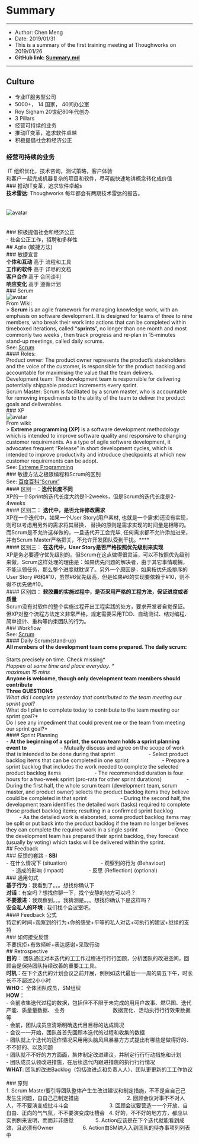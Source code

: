 # Summary

----------------------------------------------------------------------------------------------------------------------------

- Author: Chen Meng
- Date: 2019/01/31
- This is a summary of the first training meeting at Thoughworks on 2019/01/26
- **GitHub link: [Summary.md](https://github.com/NickMengChen/Summary_Jan2019.git)**

----------------------------------------------------------------------------------------------------------------------------



## Culture

- 专业IT服务型公司
- 5000+， 14 国家， 40间办公室
- Roy Sigham 20世纪80年代创办
- 3 Pillars
- 经营可持续的业务
- 推动IT变革，追求软件卓越
- 积极提倡社会和经济公正



### 经营可持续的业务

​    IT 组织优化，技术咨询，测试策略，客户体验
​    
​    和客户一起完成机器复杂的项目和软件，尽可能快速地讲概念转化成价值
​    
​    ### 推动IT变革，追求软件卓越s
​    
​    **技术雷达**: Thoughworks 每年都会有两期技术雷达的报告。
​    
​    
​    
​    ![avatar](https://raw.githubusercontent.com/NickMengChen/Summary_Jan2019/master/pic/Tec.png)
​    
​    
​    
​    ### 积极提倡社会和经济公正
​    
​    - 社会公正工作，招聘和多样性
​    
​    ## Agile (敏捷方法)
​    
​    ### 敏捷宣言
​    
​    **个体和互动** 高于 流程和工具
​    
​    **工作的软件** 高于 详尽的文档
​    
​    **客户合作** 高于 合同谈判
​    
​    **响应变化** 高于 遵循计划
​    
​    ### Scrum
​    
​    ​    ![avatar](https://raw.githubusercontent.com/NickMengChen/Summary_Jan2019/master/pic/Scrum.png)
​    ​    
​    ​    From Wiki:
​    ​    
​    ​    > **Scrum** is an agile framework for managing knowledge work, with an emphasis on software development. It is designed for teams of three to nine members, who break their work into actions that can be completed within timeboxed iterations, called “**sprints**”, no longer than one month and most commonly two weeks , then track progress and re-plan in 15-minutes stand-up meetings, called daily scrums.
​    ​    
​    ​    ​    See: [Scrum](https://en.wikipedia.org/wiki/Scrum_(software_development))
​    ​    ​    
​    ​    ​    #### Roles:
​    ​    ​    
​    ​    ​    ​    Product owner: The product owner represents the product’s stakeholders and the voice of the customer, is responsible for the product backlog and accountable for maximising the value that the team delivers.
​    ​    ​    ​    
​    ​    ​    ​    ​    Development team: The development team is responsible for delivering potentially shippable product increments every sprint.
​    ​    ​    ​    ​    
​    ​    ​    ​    ​    ​    Scrum Master: Scrum is facilitated by a scrum master, who is accountable for removing impediments to the ability of the team to deliver the product goals and deliverables.
​    ​    ​    ​    ​    ​    
​    ​    ​    ​    ​    ​    ### XP
​    ​    ​    ​    ​    ​    
​    ​    ​    ​    ​    ​    ![avatar](https://raw.githubusercontent.com/NickMengChen/Summary_Jan2019/master/pic/xp.png)
​    ​    ​    ​    ​    ​    
​    ​    ​    ​    ​    ​    From wiki:
​    ​    ​    ​    ​    ​    
​    ​    ​    ​    ​    ​    > **Extreme programming (XP)** is a software development methodology which is intended to improve software quality and responsive to changing customer requirements. As a type of agile software development, it advocates frequent “Release” in short development cycles, which is intended to improve productivity and introduce checkpoints at which new customer requirements can be adopt.
​    ​    ​    ​    ​    ​    
​    ​    ​    ​    ​    ​    ​    See: [Extreme Programming](https://en.wikipedia.org/wiki/Extreme_programming)
​    ​    ​    ​    ​    ​    ​    
​    ​    ​    ​    ​    ​    ​    ### 敏捷方法之极限编程和Scrum的区别
​    ​    ​    ​    ​    ​    ​    
​    ​    ​    ​    ​    ​    ​    ​    See: [百度百科“Scrum”](https://baike.baidu.com/item/Scrum/1698901?fr=aladdin)
​    ​    ​    ​    ​    ​    ​    ​    
​    ​    ​    ​    ​    ​    ​    ​    #### 区别一：**迭代长度不同**
​    ​    ​    ​    ​    ​    ​    ​    
​    ​    ​    ​    ​    ​    ​    ​    ​    XP的一个Sprint的迭代长度大约是1-2weeks，但是Scrum的迭代长度是2-4weeks
​    ​    ​    ​    ​    ​    ​    ​    ​    
​    ​    ​    ​    ​    ​    ​    ​    ​    #### 区别二： **迭代中，是否允许修改需求**
​    ​    ​    ​    ​    ​    ​    ​    ​    
​    ​    ​    ​    ​    ​    ​    ​    ​    ​    XP在一个迭代中，如果一个User Story(用户素材, 也就是一个需求)还没有实现， 则可以考虑用另外的需求将其替换， 替换的原则是需求实现的时间量是相等的。而Scrum是不允许这样做的，一旦迭代开工会完毕, 任何需求都不允许添加进来，并有Scrum Master严格把关，不允许开发团队受到干扰。****
​    ​    ​    ​    ​    ​    ​    ​    ​    ​    
​    ​    ​    ​    ​    ​    ​    ​    ​    ​    #### 区别三： **在迭代中，User Story是否严格按照优先级别来实现**
​    ​    ​    ​    ​    ​    ​    ​    ​    ​    
​    ​    ​    ​    ​    ​    ​    ​    ​    ​    ​    XP是务必要遵守优先级别的。但Scrum在这点做得很灵活，可以不按照优先级别来做，Scrum这样处理的理由是：如果优先问题的解决者，由于其它事情耽搁，不能认领任务，那么整个进度就耽误了。另外一个原因是，如果按优先级排序的User Story #6和#10，虽然#6优先级高，但是如果#6的实现要依赖于#10，则不得不优先做#10。
​    ​    ​    ​    ​    ​    ​    ​    ​    ​    ​    
​    ​    ​    ​    ​    ​    ​    ​    ​    ​    ​    #### 区别四： **软胶囊的实施过程中，是否采用严格的工程方法，保证进度或者质量**
​    ​    ​    ​    ​    ​    ​    ​    ​    ​    ​    
​    ​    ​    ​    ​    ​    ​    ​    ​    ​    ​    ​    Scrum没有对软件的整个实施过程开出工程实践的处方，要求开发者自觉保证。但XP对整个流程方法定义非常严格，规定需要采用TDD、自动测试、结对编程、简单设计、重构等约束团队的行为。
​    ​    ​    ​    ​    ​    ​    ​    ​    ​    ​    ​    
​    ​    ​    ​    ​    ​    ​    ​    ​    ​    ​    ​    ### Workflow
​    ​    ​    ​    ​    ​    ​    ​    ​    ​    ​    ​    
​    ​    ​    ​    ​    ​    ​    ​    ​    ​    ​    ​    ​    See: [Scrum](https://en.wikipedia.org/wiki/Scrum_(software_development))
​    ​    ​    ​    ​    ​    ​    ​    ​    ​    ​    ​    ​    
​    ​    ​    ​    ​    ​    ​    ​    ​    ​    ​    ​    ​    ####     Daily Scrum(stand-up)
​    ​    ​    ​    ​    ​    ​    ​    ​    ​    ​    ​    ​    
​    ​    ​    ​    ​    ​    ​    ​    ​    ​    ​    ​    ​    ​    **All members of the development team come prepared. The daily scrum:**
​    ​    ​    ​    ​    ​    ​    ​    ​    ​    ​    ​    ​    ​    
​    ​    ​    ​    ​    ​    ​    ​    ​    ​    ​    ​    ​    ​    ​        Starts precisely on time. Check missing*
​    ​    ​    ​    ​    ​    ​    ​    ​    ​    ​    ​    ​    ​    ​        
​    ​    ​    ​    ​    ​    ​    ​    ​    ​    ​    ​    ​    ​    ​        ​        *Happen at same time and place everyday. *
​    ​    ​    ​    ​    ​    ​    ​    ​    ​    ​    ​    ​    ​    ​        ​        
​    ​    ​    ​    ​    ​    ​    ​    ​    ​    ​    ​    ​    ​    ​        ​        ​        maximum 15 mins*
​    ​    ​    ​    ​    ​    ​    ​    ​    ​    ​    ​    ​    ​    ​        ​        ​        
​    ​    ​    ​    ​    ​    ​    ​    ​    ​    ​    ​    ​    ​    ​        ​        ​        ​    **Anyone is welcome, though only development team members should contribute**
​    ​    ​    ​    ​    ​    ​    ​    ​    ​    ​    ​    ​    ​    ​        ​        ​        ​    
​    ​    ​    ​    ​    ​    ​    ​    ​    ​    ​    ​    ​    ​    ​        ​        ​        ​    ​    **Three QUESTIONS**
​    ​    ​    ​    ​    ​    ​    ​    ​    ​    ​    ​    ​    ​    ​        ​        ​        ​    ​    
​    ​    ​    ​    ​    ​    ​    ​    ​    ​    ​    ​    ​    ​    ​        ​        ​        ​    ​    ​        *What did I complete yesterday that contributed to the team meeting our sprint goal?*
​    ​    ​    ​    ​    ​    ​    ​    ​    ​    ​    ​    ​    ​    ​        ​        ​        ​    ​    ​        
​    ​    ​    ​    ​    ​    ​    ​    ​    ​    ​    ​    ​    ​    ​        ​        ​        ​    ​    ​        ​        What do I plan to complete today to contribute to the team meeting our sprint goal?*
​    ​    ​    ​    ​    ​    ​    ​    ​    ​    ​    ​    ​    ​    ​        ​        ​        ​    ​    ​        ​        
​    ​    ​    ​    ​    ​    ​    ​    ​    ​    ​    ​    ​    ​    ​        ​        ​        ​    ​    ​        ​        ​        Do I see any impediment that could prevent me or the team from meeting our sprint goal?*
​    ​    ​    ​    ​    ​    ​    ​    ​    ​    ​    ​    ​    ​    ​        ​        ​        ​    ​    ​        ​        ​        
​    ​    ​    ​    ​    ​    ​    ​    ​    ​    ​    ​    ​    ​    ​        ​        ​        ​    ​    ​        ​        ​        #### Sprint Planning
​    ​    ​    ​    ​    ​    ​    ​    ​    ​    ​    ​    ​    ​    ​        ​        ​        ​    ​    ​        ​        ​        
​    ​    ​    ​    ​    ​    ​    ​    ​    ​    ​    ​    ​    ​    ​        ​        ​        ​    ​    ​        ​        ​        - **At the beginning of a sprint, the scrum team holds a sprint planning event to**
​    ​    ​    ​    ​    ​    ​    ​    ​    ​    ​    ​    ​    ​    ​        ​        ​        ​    ​    ​        ​        ​        - Mutually discuss and agree on the scope of work that is intended to be done during that sprint
​    ​    ​    ​    ​    ​    ​    ​    ​    ​    ​    ​    ​    ​    ​        ​        ​        ​    ​    ​        ​        ​        - Select product backlog items that can be completed in one sprint
​    ​    ​    ​    ​    ​    ​    ​    ​    ​    ​    ​    ​    ​    ​        ​        ​        ​    ​    ​        ​        ​        - Prepare a sprint backlog that includes the work needed to complete the selected product backlog items
​    ​    ​    ​    ​    ​    ​    ​    ​    ​    ​    ​    ​    ​    ​        ​        ​        ​    ​    ​        ​        ​        - The recommended duration is four hours for a two-week sprint (pro-rata for other sprint durations)
​    ​    ​    ​    ​    ​    ​    ​    ​    ​    ​    ​    ​    ​    ​        ​        ​        ​    ​    ​        ​        ​        - During the first half, the whole scrum team (development team, scrum master, and product owner) selects the product backlog items they believe could be completed in that sprint
​    ​    ​    ​    ​    ​    ​    ​    ​    ​    ​    ​    ​    ​    ​        ​        ​        ​    ​    ​        ​        ​        - During the second half, the development team identifies the detailed work (tasks) required to complete those product backlog items; resulting in a confirmed sprint backlog
​    ​    ​    ​    ​    ​    ​    ​    ​    ​    ​    ​    ​    ​    ​        ​        ​        ​    ​    ​        ​        ​        - As the detailed work is elaborated, some product backlog items may be split or put back into the product backlog if the team no longer believes they can complete the required work in a single sprint
​    ​    ​    ​    ​    ​    ​    ​    ​    ​    ​    ​    ​    ​    ​        ​        ​        ​    ​    ​        ​        ​        - Once the development team has prepared their sprint backlog, they forecast (usually by voting) which tasks will be delivered within the sprint.
​    ​    ​    ​    ​    ​    ​    ​    ​    ​    ​    ​    ​    ​    ​        ​        ​        ​    ​    ​        ​        ​        
​    ​    ​    ​    ​    ​    ​    ​    ​    ​    ​    ​    ​    ​    ​        ​        ​        ​    ​    ​        ​        ​        ## Feedback
​    ​    ​    ​    ​    ​    ​    ​    ​    ​    ​    ​    ​    ​    ​        ​        ​        ​    ​    ​        ​        ​        
​    ​    ​    ​    ​    ​    ​    ​    ​    ​    ​    ​    ​    ​    ​        ​        ​        ​    ​    ​        ​        ​        ### 反馈的套路 - **SBI**
​    ​    ​    ​    ​    ​    ​    ​    ​    ​    ​    ​    ​    ​    ​        ​        ​        ​    ​    ​        ​        ​        
​    ​    ​    ​    ​    ​    ​    ​    ​    ​    ​    ​    ​    ​    ​        ​        ​        ​    ​    ​        ​        ​        - 在什么情况下 (situation)
​    ​    ​    ​    ​    ​    ​    ​    ​    ​    ​    ​    ​    ​    ​        ​        ​        ​    ​    ​        ​        ​        - 观察到的行为 (Behaviour)
​    ​    ​    ​    ​    ​    ​    ​    ​    ​    ​    ​    ​    ​    ​        ​        ​        ​    ​    ​        ​        ​        - 造成的影响 (Impact)
​    ​    ​    ​    ​    ​    ​    ​    ​    ​    ​    ​    ​    ​    ​        ​        ​        ​    ​    ​        ​        ​        - 反思 (Reflection) (optional)
​    ​    ​    ​    ​    ​    ​    ​    ​    ​    ​    ​    ​    ​    ​        ​        ​        ​    ​    ​        ​        ​        
​    ​    ​    ​    ​    ​    ​    ​    ​    ​    ​    ​    ​    ​    ​        ​        ​        ​    ​    ​        ​        ​        ### 通用句式
​    ​    ​    ​    ​    ​    ​    ​    ​    ​    ​    ​    ​    ​    ​        ​        ​        ​    ​    ​        ​        ​        
​    ​    ​    ​    ​    ​    ​    ​    ​    ​    ​    ​    ​    ​    ​        ​        ​        ​    ​    ​        ​        ​        ​    **基于行为**：我看到了。。。想找你确认下
​    ​    ​    ​    ​    ​    ​    ​    ​    ​    ​    ​    ​    ​    ​        ​        ​        ​    ​    ​        ​        ​        ​    
​    ​    ​    ​    ​    ​    ​    ​    ​    ​    ​    ​    ​    ​    ​        ​        ​        ​    ​    ​        ​        ​        ​    ​    **对话**：有空吗？想找你聊一下，找个安静的地方可以吗？
​    ​    ​    ​    ​    ​    ​    ​    ​    ​    ​    ​    ​    ​    ​        ​        ​        ​    ​    ​        ​        ​        ​    ​    
​    ​    ​    ​    ​    ​    ​    ​    ​    ​    ​    ​    ​    ​    ​        ​        ​        ​    ​    ​        ​        ​        ​    ​    ​    **不要激进**：我观察到。。。我猜测是。。。想找你确认下是这样吗？
​    ​    ​    ​    ​    ​    ​    ​    ​    ​    ​    ​    ​    ​    ​        ​        ​        ​    ​    ​        ​        ​        ​    ​    ​    
​    ​    ​    ​    ​    ​    ​    ​    ​    ​    ​    ​    ​    ​    ​        ​        ​        ​    ​    ​        ​        ​        ​    ​    ​    ​    **安全私人的环境** : 我们找个会议室吧。
​    ​    ​    ​    ​    ​    ​    ​    ​    ​    ​    ​    ​    ​    ​        ​        ​        ​    ​    ​        ​        ​        ​    ​    ​    ​    
​    ​    ​    ​    ​    ​    ​    ​    ​    ​    ​    ​    ​    ​    ​        ​        ​        ​    ​    ​        ​        ​        ​    ​    ​    ​    ####     Feedback 公式
​    ​    ​    ​    ​    ​    ​    ​    ​    ​    ​    ​    ​    ​    ​        ​        ​        ​    ​    ​        ​        ​        ​    ​    ​    ​    
​    ​    ​    ​    ​    ​    ​    ​    ​    ​    ​    ​    ​    ​    ​        ​        ​        ​    ​    ​        ​        ​        ​    ​    ​    ​    ​        特定的时间+观察到的行为+你的感受+平等的私人对话+可执行的建议+继续的支持
​    ​    ​    ​    ​    ​    ​    ​    ​    ​    ​    ​    ​    ​    ​        ​        ​        ​    ​    ​        ​        ​        ​    ​    ​    ​    ​        
​    ​    ​    ​    ​    ​    ​    ​    ​    ​    ​    ​    ​    ​    ​        ​        ​        ​    ​    ​        ​        ​        ​    ​    ​    ​    ​        ### 如何接受反馈
​    ​    ​    ​    ​    ​    ​    ​    ​    ​    ​    ​    ​    ​    ​        ​        ​        ​    ​    ​        ​        ​        ​    ​    ​    ​    ​        
​    ​    ​    ​    ​    ​    ​    ​    ​    ​    ​    ​    ​    ​    ​        ​        ​        ​    ​    ​        ​        ​        ​    ​    ​    ​    ​        ​        不要抗拒+有效倾听+表达感谢+采取行动
​    ​    ​    ​    ​    ​    ​    ​    ​    ​    ​    ​    ​    ​    ​        ​        ​        ​    ​    ​        ​        ​        ​    ​    ​    ​    ​        ​        
​    ​    ​    ​    ​    ​    ​    ​    ​    ​    ​    ​    ​    ​    ​        ​        ​        ​    ​    ​        ​        ​        ​    ​    ​    ​    ​        ​        ## Retrospective
​    ​    ​    ​    ​    ​    ​    ​    ​    ​    ​    ​    ​    ​    ​        ​        ​        ​    ​    ​        ​        ​        ​    ​    ​    ​    ​        ​        
​    ​    ​    ​    ​    ​    ​    ​    ​    ​    ​    ​    ​    ​    ​        ​        ​        ​    ​    ​        ​        ​        ​    ​    ​    ​    ​        ​        ​    **目的**： 团队通过对本迭代的⼯工作过程进⾏行行回顾，分析团队的改进空间，回顾会是保持团队持续改善的重要⼯工具。
​    ​    ​    ​    ​    ​    ​    ​    ​    ​    ​    ​    ​    ​    ​        ​        ​        ​    ​    ​        ​        ​        ​    ​    ​    ​    ​        ​        ​    
​    ​    ​    ​    ​    ​    ​    ​    ​    ​    ​    ​    ​    ​    ​        ​        ​        ​    ​    ​        ​        ​        ​    ​    ​    ​    ​        ​        ​    ​    **时机**：在下个迭代的计划会议之前开展，例例如迭代最后⼀一周的周五下午，时⻓长不不超过2⼩小时
​    ​    ​    ​    ​    ​    ​    ​    ​    ​    ​    ​    ​    ​    ​        ​        ​        ​    ​    ​        ​        ​        ​    ​    ​    ​    ​        ​        ​    ​    
​    ​    ​    ​    ​    ​    ​    ​    ​    ​    ​    ​    ​    ​    ​        ​        ​        ​    ​    ​        ​        ​        ​    ​    ​    ​    ​        ​        ​    ​    ​    **WHO**： 全体团队成员，SM组织
​    ​    ​    ​    ​    ​    ​    ​    ​    ​    ​    ​    ​    ​    ​        ​        ​        ​    ​    ​        ​        ​        ​    ​    ​    ​    ​        ​        ​    ​    ​    
​    ​    ​    ​    ​    ​    ​    ​    ​    ​    ​    ​    ​    ​    ​        ​        ​        ​    ​    ​        ​        ​        ​    ​    ​    ​    ​        ​        ​    ​    ​    ​    **HOW**：
​    ​    ​    ​    ​    ​    ​    ​    ​    ​    ​    ​    ​    ​    ​        ​        ​        ​    ​    ​        ​        ​        ​    ​    ​    ​    ​        ​        ​    ​    ​    ​    
​    ​    ​    ​    ​    ​    ​    ​    ​    ​    ​    ​    ​    ​    ​        ​        ​        ​    ​    ​        ​        ​        ​    ​    ​    ​    ​        ​        ​    ​    ​    ​    - 会前收集迭代过程的数据，包括但不不限于未完成的⽤用户故事、燃尽图、迭代产能、质量量数据、 业务
​    ​    ​    ​    ​    ​    ​    ​    ​    ​    ​    ​    ​    ​    ​        ​        ​        ​    ​    ​        ​        ​        ​    ​    ​    ​    ​        ​        ​    ​    ​    ​    数据变化、活动执⾏行行效果数据等
​    ​    ​    ​    ​    ​    ​    ​    ​    ​    ​    ​    ​    ​    ​        ​        ​        ​    ​    ​        ​        ​        ​    ​    ​    ​    ​        ​        ​    ​    ​    ​    
​    ​    ​    ​    ​    ​    ​    ​    ​    ​    ​    ​    ​    ​    ​        ​        ​        ​    ​    ​        ​        ​        ​    ​    ​    ​    ​        ​        ​    ​    ​    ​    - 会前，团队成员应清晰明确迭代⽬目标的达成情况
​    ​    ​    ​    ​    ​    ​    ​    ​    ​    ​    ​    ​    ​    ​        ​        ​        ​    ​    ​        ​        ​        ​    ​    ​    ​    ​        ​        ​    ​    ​    ​    
​    ​    ​    ​    ​    ​    ​    ​    ​    ​    ​    ​    ​    ​    ​        ​        ​        ​    ​    ​        ​        ​        ​    ​    ​    ​    ​        ​        ​    ​    ​    ​    -  会议⼀一开始，团队⾸首先回顾本迭代的过程和收集的数据
​    ​    ​    ​    ​    ​    ​    ​    ​    ​    ​    ​    ​    ​    ​        ​        ​        ​    ​    ​        ​        ​        ​    ​    ​    ​    ​        ​        ​    ​    ​    ​    
​    ​    ​    ​    ​    ​    ​    ​    ​    ​    ​    ​    ​    ​    ​        ​        ​        ​    ​    ​        ​        ​        ​    ​    ​    ​    ​        ​        ​    ​    ​    ​    -  团队就上个迭代的运作情况采⽤用头脑⻛风暴暴⽅方式提出有哪些是做得好的、不不好的、以及问题
​    ​    ​    ​    ​    ​    ​    ​    ​    ​    ​    ​    ​    ​    ​        ​        ​        ​    ​    ​        ​        ​        ​    ​    ​    ​    ​        ​        ​    ​    ​    ​    
​    ​    ​    ​    ​    ​    ​    ​    ​    ​    ​    ​    ​    ​    ​        ​        ​        ​    ​    ​        ​        ​        ​    ​    ​    ​    ​        ​        ​    ​    ​    ​    -  团队就不不好的⽅方⾯面，集体制定改进建议，并制定⾏行行动措施和计划
​    ​    ​    ​    ​    ​    ​    ​    ​    ​    ​    ​    ​    ​    ​        ​        ​        ​    ​    ​        ​        ​        ​    ​    ​    ​    ​        ​        ​    ​    ​    ​    
​    ​    ​    ​    ​    ​    ​    ​    ​    ​    ​    ​    ​    ​    ​        ​        ​        ​    ​    ​        ​        ​        ​    ​    ​    ​    ​        ​        ​    ​    ​    ​    -  团队成员认领改进措施，在后续迭代内跟进措施的执⾏行行情况
​    ​    ​    ​    ​    ​    ​    ​    ​    ​    ​    ​    ​    ​    ​        ​        ​        ​    ​    ​        ​        ​        ​    ​    ​    ​    ​        ​        ​    ​    ​    ​    
​    ​    ​    ​    ​    ​    ​    ​    ​    ​    ​    ​    ​    ​    ​        ​        ​        ​    ​    ​        ​        ​        ​    ​    ​    ​    ​        ​        ​    ​    ​    ​    **WHAT**: 团队的改进Backlog（包括改进点和负责⼈人）、团队更更新的⼯工作协议
​    ​    ​    ​    ​    ​    ​    ​    ​    ​    ​    ​    ​    ​    ​        ​        ​        ​    ​    ​        ​        ​        ​    ​    ​    ​    ​        ​        ​    ​    ​    ​    
​    ​    ​    ​    ​    ​    ​    ​    ​    ​    ​    ​    ​    ​    ​        ​        ​        ​    ​    ​        ​        ​        ​    ​    ​    ​    ​        ​        ​    ​    ​    ​    ### 原则
​    ​    ​    ​    ​    ​    ​    ​    ​    ​    ​    ​    ​    ​    ​        ​        ​        ​    ​    ​        ​        ​        ​    ​    ​    ​    ​        ​        ​    ​    ​    ​    
​    ​    ​    ​    ​    ​    ​    ​    ​    ​    ​    ​    ​    ​    ​        ​        ​        ​    ​    ​        ​        ​        ​    ​    ​    ​    ​        ​        ​    ​    ​    ​    1. Scrum Master要引导团队整体产⽣生改进建议和制定措施，不不是⾃自⼰己
​    ​    ​    ​    ​    ​    ​    ​    ​    ​    ​    ​    ​    ​    ​        ​        ​        ​    ​    ​        ​        ​        ​    ​    ​    ​    ​        ​        ​    ​    ​    ​    发⽣生问题，⾃自⼰己制定措施
​    ​    ​    ​    ​    ​    ​    ​    ​    ​    ​    ​    ​    ​    ​        ​        ​        ​    ​    ​        ​        ​        ​    ​    ​    ​    ​        ​        ​    ​    ​    ​    2. 回顾会议对事不不对⼈人，不不要演变成批⽃斗会
​    ​    ​    ​    ​    ​    ​    ​    ​    ​    ​    ​    ​    ​    ​        ​        ​        ​    ​    ​        ​        ​        ​    ​    ​    ​    ​        ​        ​    ​    ​    ​    3. 回顾会议要营造⼀一个开放、⾃自由、正向的⽓气氛，不不要演变成吐槽会
​    ​    ​    ​    ​    ​    ​    ​    ​    ​    ​    ​    ​    ​    ​        ​        ​        ​    ​    ​        ​        ​        ​    ​    ​    ​    ​        ​        ​    ​    ​    ​    4. 好的，不不好的地⽅方，都应以实例例来说明，⽽而⾮非感觉
​    ​    ​    ​    ​    ​    ​    ​    ​    ​    ​    ​    ​    ​    ​        ​        ​        ​    ​    ​        ​        ​        ​    ​    ​    ​    ​        ​        ​    ​    ​    ​    5. Action应该是在下个迭代就能看到成效，且必须有Owner
​    ​    ​    ​    ​    ​    ​    ​    ​    ​    ​    ​    ​    ​    ​        ​        ​        ​    ​    ​        ​        ​        ​    ​    ​    ​    ​        ​        ​    ​    ​    ​    6. Action由SM纳⼊入到团队的待办事项列列表中
​    ​    ​    ​    ​    ​    ​    ​    ​    ​    ​    ​    ​    ​    ​        ​        ​        ​    ​    ​        ​        ​        ​    ​    ​    ​    ​        ​        ​    ​    ​    ​    
